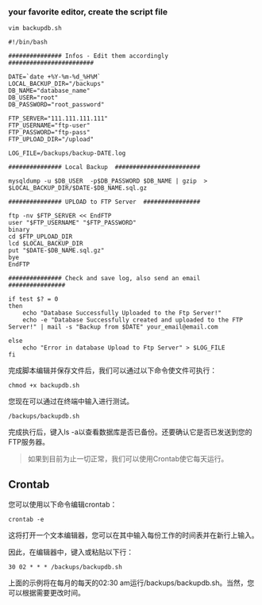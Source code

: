 ### your favorite editor, create the script file
```
vim backupdb.sh
```

```shell
#!/bin/bash

############### Infos - Edit them accordingly  ########################

DATE=`date +%Y-%m-%d_%H%M`
LOCAL_BACKUP_DIR="/backups"
DB_NAME="database_name"
DB_USER="root"
DB_PASSWORD="root_password"

FTP_SERVER="111.111.111.111"
FTP_USERNAME="ftp-user"
FTP_PASSWORD="ftp-pass"
FTP_UPLOAD_DIR="/upload"

LOG_FILE=/backups/backup-DATE.log

############### Local Backup  ########################

mysqldump -u $DB_USER  -p$DB_PASSWORD $DB_NAME | gzip  > $LOCAL_BACKUP_DIR/$DATE-$DB_NAME.sql.gz

############### UPLOAD to FTP Server  ################

ftp -nv $FTP_SERVER << EndFTP
user "$FTP_USERNAME" "$FTP_PASSWORD"
binary
cd $FTP_UPLOAD_DIR
lcd $LOCAL_BACKUP_DIR
put "$DATE-$DB_NAME.sql.gz"
bye
EndFTP

############### Check and save log, also send an email  ################

if test $? = 0
then
    echo "Database Successfully Uploaded to the Ftp Server!"
    echo -e "Database Successfully created and uploaded to the FTP Server!" | mail -s "Backup from $DATE" your_email@email.com

else
    echo "Error in database Upload to Ftp Server" > $LOG_FILE
fi
```
完成脚本编辑并保存文件后，我们可以通过以下命令使文件可执行：
```
chmod +x backupdb.sh
```
您现在可以通过在终端中输入进行测试。
```
/backups/backupdb.sh
```
完成执行后，键入ls -a以查看数据库是否已备份。还要确认它是否已发送到您的FTP服务器。

>如果到目前为止一切正常，我们可以使用Crontab使它每天运行。

## Crontab

您可以使用以下命令编辑crontab：
```
crontab -e
```
这将打开一个文本编辑器，您可以在其中输入每份工作的时间表并在新行上输入。

因此，在编辑器中，键入或粘贴以下行：
```
30 02 * * * /backups/backupdb.sh
```
上面的示例将在每月的每天的02:30 am运行/backups/backupdb.sh。当然，您可以根据需要更改时间。